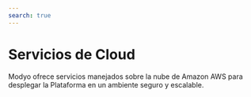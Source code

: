 ```yaml
---
search: true
---
```

# Servicios de Cloud

Modyo ofrece servicios manejados sobre la nube de Amazon AWS para desplegar la Plataforma en un ambiente seguro y escalable. 